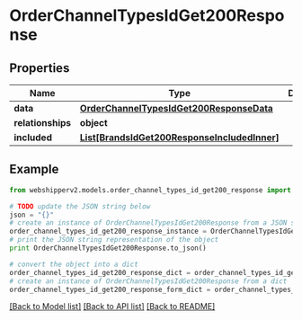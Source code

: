 # OrderChannelTypesIdGet200Response


## Properties
Name | Type | Description | Notes
------------ | ------------- | ------------- | -------------
**data** | [**OrderChannelTypesIdGet200ResponseData**](OrderChannelTypesIdGet200ResponseData.md) |  | [optional] 
**relationships** | **object** |  | [optional] 
**included** | [**List[BrandsIdGet200ResponseIncludedInner]**](BrandsIdGet200ResponseIncludedInner.md) |  | [optional] 

## Example

```python
from webshipperv2.models.order_channel_types_id_get200_response import OrderChannelTypesIdGet200Response

# TODO update the JSON string below
json = "{}"
# create an instance of OrderChannelTypesIdGet200Response from a JSON string
order_channel_types_id_get200_response_instance = OrderChannelTypesIdGet200Response.from_json(json)
# print the JSON string representation of the object
print OrderChannelTypesIdGet200Response.to_json()

# convert the object into a dict
order_channel_types_id_get200_response_dict = order_channel_types_id_get200_response_instance.to_dict()
# create an instance of OrderChannelTypesIdGet200Response from a dict
order_channel_types_id_get200_response_form_dict = order_channel_types_id_get200_response.from_dict(order_channel_types_id_get200_response_dict)
```
[[Back to Model list]](../README.md#documentation-for-models) [[Back to API list]](../README.md#documentation-for-api-endpoints) [[Back to README]](../README.md)


